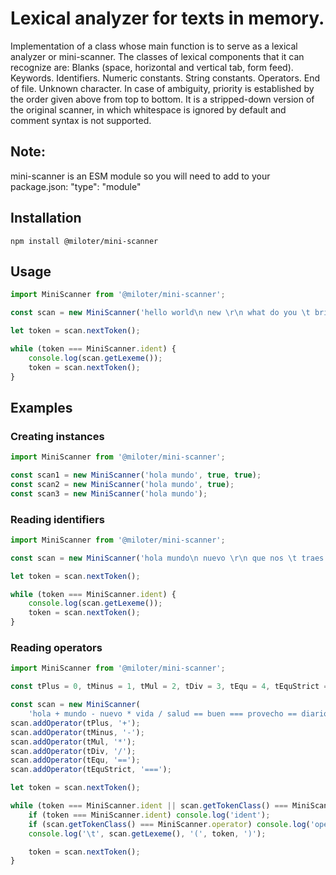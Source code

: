 # Lexical analyzer for texts in memory.

Implementation of a class whose main function is to
serve as a lexical analyzer or mini-scanner.
The classes of lexical components that it can recognize are:
Blanks (space, horizontal and vertical tab, form feed).
    Keywords.
    Identifiers.
    Numeric constants.
    String constants.
    Operators.
    End of file.
    Unknown character.
In case of ambiguity, priority is established
by the order given above from top to bottom.
It is a stripped-down version of the original scanner, in which whitespace is ignored by default and comment syntax is not supported.
## Note:
mini-scanner is an ESM module so you will need to add to your package.json: "type": "module"

## Installation
```bash/powershell
npm install @miloter/mini-scanner
```

## Usage
```js
import MiniScanner from '@miloter/mini-scanner';

const scan = new MiniScanner('hello world\n new \r\n what do you \t bring us');

let token = scan.nextToken();

while (token === MiniScanner.ident) {
    console.log(scan.getLexeme());
    token = scan.nextToken();
}
```

## Examples

### Creating instances
```js
import MiniScanner from '@miloter/mini-scanner';

const scan1 = new MiniScanner('hola mundo', true, true);
const scan2 = new MiniScanner('hola mundo', true);
const scan3 = new MiniScanner('hola mundo');
```

### Reading identifiers
```js
import MiniScanner from '@miloter/mini-scanner';

const scan = new MiniScanner('hola mundo\n nuevo \r\n que nos \t traes');

let token = scan.nextToken();

while (token === MiniScanner.ident) {
    console.log(scan.getLexeme());
    token = scan.nextToken();
}
```

### Reading operators
```js
import MiniScanner from '@miloter/mini-scanner';

const tPlus = 0, tMinus = 1, tMul = 2, tDiv = 3, tEqu = 4, tEquStrict = 5;

const scan = new MiniScanner(
    'hola + mundo - nuevo * vida / salud == buen === provecho == diario');
scan.addOperator(tPlus, '+');
scan.addOperator(tMinus, '-');
scan.addOperator(tMul, '*');
scan.addOperator(tDiv, '/');
scan.addOperator(tEqu, '==');
scan.addOperator(tEquStrict, '===');

let token = scan.nextToken();

while (token === MiniScanner.ident || scan.getTokenClass() === MiniScanner.operator) {
    if (token === MiniScanner.ident) console.log('ident');
    if (scan.getTokenClass() === MiniScanner.operator) console.log('operator');
    console.log('\t', scan.getLexeme(), '(', token, ')');

    token = scan.nextToken();
}
```
